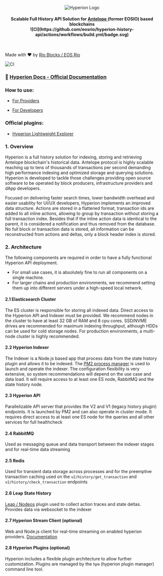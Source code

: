 <!--suppress HtmlUnknownTarget, HtmlDeprecatedAttribute -->
<br></br>
<p align="center">
  <picture>
    <source media="(prefers-color-scheme: dark)" srcset="https://eosrio.io/hyperion-white.png">
    <img alt="Hyperion Logo"
         src="https://eosrio.io/hyperion.png">
  </picture>
</p>

<h4 align="center">
    Scalable Full History API Solution for 
    <a href="https://antelope.io">
        Antelope
    </a>
    (former EOSIO) based blockchains <br>
    ![CI](https://github.com/eosrio/hyperion-history-api/actions/workflows/build.yml/badge.svg)
</h4>

<br>

Made with ♥ by [Rio Blocks / EOS Rio](https://rioblocks.io/?lang=en)

![CI](https://github.com/eosrio/hyperion-history-api/actions/workflows/build.yml/badge.svg)

### 📖 [Hyperion Docs - Official Documentation](https://hyperion.docs.eosrio.io)

### How to use:

- [For Providers](https://hyperion.docs.eosrio.io/manual_installation/)

- [For Developers](https://hyperion.docs.eosrio.io/howtouse/)

### Official plugins:

- [Hyperion Lightweight Explorer](https://github.com/eosrio/hyperion-explorer-plugin)

### 1. Overview

Hyperion is a full history solution for indexing, storing and retrieving Antelope blockchain's historical data.
Antelope protocol is highly scalable reaching up to tens of thousands of transactions per second demanding high
performance indexing and optimized storage and querying solutions. Hyperion is developed to tackle those challenges
providing open source software to be operated by block producers, infrastructure providers and dApp developers.

Focused on delivering faster search times, lower bandwidth overhead and easier usability for UI/UX developers,
Hyperion implements an improved data structure. Actions are stored in a flattened format, transaction ids are added to
all inline actions, allowing to group by transaction without storing a full transaction index. Besides that if the inline
action data is identical to the parent, it is considered a notification and thus removed from the database.
No full block or transaction data is stored, all information can be reconstructed from actions and deltas, only a block
header index is stored.

### 2. Architecture

The following components are required in order to have a fully functional Hyperion API deployment.
* For small use cases, it is absolutely fine to run all components on a single machine.
* For larger chains and production environments, we recommend setting them up into different servers under a high-speed local network.

#### 2.1 Elasticsearch Cluster

The ES cluster is responsible for storing all indexed data.
Direct access to the Hyperion API and Indexer must be provided. We recommend nodes in the
cluster to have at least 32 GB of RAM and 8 cpu cores. SSD/NVME drives are recommended for
maximum indexing throughput, although HDDs can be used for cold storage nodes.
For production environments, a multi-node cluster is highly recommended.

#### 2.2 Hyperion Indexer

The Indexer is a Node.js based app that process data from the state history plugin and allows it to be indexed.
The [PM2 process manager](https://pm2.keymetrics.io) is used to launch and operate the indexer. The configuration
flexibility is very extensive,
so system recommendations will depend on the use case and data load. It will require access to at least one ES node,
RabbitMQ and the state history node.

#### 2.3 Hyperion API

Parallelizable API server that provides the V2 and V1 (legacy history plugin) endpoints.
It is launched by PM2 and can also operate in cluster mode. It requires direct access to
at least one ES node for the queries and all other services for full healthcheck

#### 2.4 RabbitMQ

Used as messaging queue and data transport between the indexer stages and for real-time data streaming

#### 2.5 Redis

Used for transient data storage across processes and for the preemptive transaction caching used on
the `v2/history/get_transaction` and `v2/history/check_transaction` endpoints

#### 2.6 Leap State History

[Leap / Nodeos](https://github.com/AntelopeIO/leap/tree/main/plugins/state_history_plugin) plugin used
to collect action traces and state deltas. Provides data via websocket to the indexer

#### 2.7 Hyperion Stream Client (optional)

Web and Node.js client for real-time streaming on enabled hyperion
providers. [Documentation](https://hyperion.docs.eosrio.io/dev/stream_client/)

#### 2.8 Hyperion Plugins (optional)

Hyperion includes a flexible plugin architecture to allow further customization.
Plugins are managed by the `hpm` (hyperion plugin manager) command line tool.
